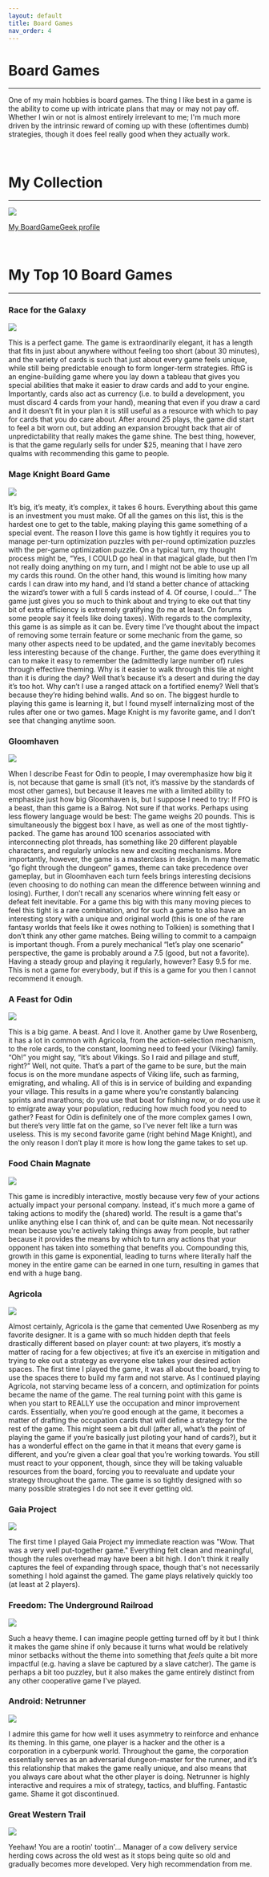 ```yaml
---
layout: default
title: Board Games
nav_order: 4
---
```


# Board Games

----

One of my main hobbies is board games. 
The thing I like best in a game is the ability to come up with intricate plans that may or may not pay off. 
Whether I win or not is almost entirely irrelevant to me; I'm much more driven by the intrinsic reward of coming up with these (oftentimes dumb) strategies, though it does feel really good when they actually work.



&nbsp;
&nbsp;

# My Collection

----

![](https://raw.githubusercontent.com/pswiss/pswiss.github.io/main/assets/images/Game_Collection.jpg)

[My BoardGameGeek profile](https://boardgamegeek.com/user/pswissler)

&nbsp;
&nbsp;

# My Top 10 Board Games

----

### Race for the Galaxy

![](https://cf.geekdo-images.com/-DOqixs8uwKUvvWPKI4f9w__itemrep/img/DBzrnh_ZSypfwdfZXVOvCGBf1ig=/fit-in/246x300/filters:strip_icc()/pic5261714.jpg)

This is a perfect game. The game is extraordinarily elegant, it has a length that fits in just about anywhere without feeling too short (about 30 minutes), and the variety of cards is such that just about every game feels unique, while still being predictable enough to form longer-term strategies. RftG is an engine-building game where you lay down a tableau that gives you special abilities that make it easier to draw cards and add to your engine. Importantly, cards also act as currency (i.e. to build a development, you must discard 4 cards from your hand), meaning that even if you draw a card and it doesn’t fit in your plan it is still useful as a resource with which to pay for cards that you do care about. After around 25 plays, the game did start to feel a bit worn out, but adding an expansion brought back that air of unpredictability that really makes the game shine. The best thing, however, is that the game regularly sells for under $25, meaning that I have zero qualms with recommending this game to people.

### Mage Knight Board Game

![](https://cf.geekdo-images.com/DUO2hz9AlLOH8p9ED-lCWg__itemrep/img/6OmGo3bidk3ma7U1v-oq_2pEJZI=/fit-in/246x300/filters:strip_icc()/pic1083380.jpg)

It’s big, it’s meaty, it’s complex, it takes 6 hours. Everything about this game is an investment you must make. Of all the games on this list, this is the hardest one to get to the table, making playing this game something of a special event. The reason I love this game is how tightly it requires you to manage per-turn optimization puzzles with per-round optimization puzzles with the per-game optimization puzzle. On a typical turn, my thought process might be, “Yes, I COULD go heal in that magical glade, but then I’m not really doing anything on my turn, and I might not be able to use up all my cards this round. On the other hand, this wound is limiting how many cards I can draw into my hand, and I’d stand a better chance of attacking the wizard’s tower with a full 5 cards instead of 4. Of course, I could…” The game just gives you so much to think about and trying to eke out that tiny bit of extra efficiency is extremely gratifying (to me at least. On forums some people say it feels like doing taxes). With regards to the complexity, this game is as simple as it can be. Every time I’ve thought about the impact of removing some terrain feature or some mechanic from the game, so many other aspects need to be updated, and the game inevitably becomes less interesting because of the change. Further, the game does everything it can to make it easy to remember the (admittedly large number of) rules through effective theming. Why is it easier to walk through this tile at night than it is during the day? Well that’s because it’s a desert and during the day it’s too hot. Why can’t I use a ranged attack on a fortified enemy? Well that’s because they’re hiding behind walls. And so on. The biggest hurdle to playing this game is learning it, but I found myself internalizing most of the rules after one or two games. Mage Knight is my favorite game, and I don’t see that changing anytime soon.

### Gloomhaven

![](https://cf.geekdo-images.com/sZYp_3BTDGjh2unaZfZmuA__itemrep/img/0IdBRA_G-ZdrNaxI4Z1LPQMZD0I=/fit-in/246x300/filters:strip_icc()/pic2437871.jpg)

When I describe Feast for Odin to people, I may overemphasize how big it is, not because that game is small (it’s not, it’s massive by the standards of most other games), but because it leaves me with a limited ability to emphasize just how big Gloomhaven is, but I suppose I need to try: If FfO is a beast, than this game is a Balrog. Not sure if that works. Perhaps using less flowery language would be best: The game weighs 20 pounds. This is simultaneously the biggest box I have, as well as one of the most tightly-packed. The game has around 100 scenarios associated with interconnecting plot threads, has something like 20 different playable characters, and regularly unlocks new and exciting mechanisms. More importantly, however, the game is a masterclass in design. In many thematic “go fight through the dungeon” games, theme can take precedence over gameplay, but in Gloomhaven each turn feels brings interesting decisions (even choosing to do nothing can mean the difference between winning and losing). Further, I don’t recall any scenarios where winning felt easy or defeat felt inevitable. For a game this big with this many moving pieces to feel this tight is a rare combination, and for such a game to also have an interesting story with a unique and original world (this is one of the rare fantasy worlds that feels like it owes nothing to Tolkien) is something that I don’t think any other game matches. Being willing to commit to a campaign is important though. From a purely mechanical “let’s play one scenario” perspective, the game is probably around a 7.5 (good, but not a favorite). Having a steady group and playing it regularly, however? Easy 9.5 for me. This is not a game for everybody, but if this is a game for you then I cannot recommend it enough.

### A Feast for Odin

![](https://cf.geekdo-images.com/s9oGMCo1fcfV4Dk3EnqLZw__itemrep/img/IRX2-uakhv7gHZPJNmtDbWFpjLg=/fit-in/246x300/filters:strip_icc()/pic3146943.png)

This is a big game. A beast. And I love it. Another game by Uwe Rosenberg, it has a lot in common with Agricola, from the action-selection mechanism, to the role cards, to the constant, looming need to feed your (Viking) family. “Oh!” you might say, “It’s about Vikings. So I raid and pillage and stuff, right?” Well, not quite. That’s a part of the game to be sure, but the main focus is on the more mundane aspects of Viking life, such as farming, emigrating, and whaling. All of this is in service of building and expanding your village. This results in a game where you’re constantly balancing sprints and marathons; do you use that boat for fishing now, or do you use it to emigrate away your population, reducing how much food you need to gather? Feast for Odin is definitely one of the more complex games I own, but there’s very little fat on the game, so I’ve never felt like a turn was useless. This is my second favorite game (right behind Mage Knight), and the only reason I don’t play it more is how long the game takes to set up.

### Food Chain Magnate

![](https://cf.geekdo-images.com/Wtxml94LAXsIWQCxGPS63Q__itemrep/img/Bl9o9eur7lveoZUYwAl9LL9NSJo=/fit-in/246x300/filters:strip_icc()/pic2649434.png)

This game is incredibly interactive, mostly because very few of your actions actually impact your personal company. Instead, it's much more a game of taking actions to modify the (shared) world. The result is a game that's unlike anything else I can think of, and can be quite mean. Not necessarily mean because you're actively taking things away from people, but rather because it provides the means by which to turn any actions that your opponent has taken into something that benefits you. Compounding this, growth in this game is exponential, leading to turns where literally half the money in the entire game can be earned in one turn, resulting in games that end with a huge bang.

### Agricola

![](https://cf.geekdo-images.com/dDDo2Hexl80ucK1IlqTk-g__itemrep/img/DzC9cA0TNmWUO7WLdl4-uFHfO_k=/fit-in/246x300/filters:strip_icc()/pic831744.jpg)

Almost certainly, Agricola is the game that cemented Uwe Rosenberg as my favorite designer. It is a game with so much hidden depth that feels drastically different based on player count: at two players, it’s mostly a matter of racing for a few objectives; at five it’s an exercise in mitigation and trying to eke out a strategy as everyone else takes your desired action spaces. The first time I played the game, it was all about the board, trying to use the spaces there to build my farm and not starve. As I continued playing Agricola, not starving became less of a concern, and optimization for points became the name of the game. The real turning point with this game is when you start to REALLY use the occupation and minor improvement cards. Essentially, when you’re good enough at the game, it becomes a matter of drafting the occupation cards that will define a strategy for the rest of the game. This might seem a bit dull (after all, what’s the point of playing the game if you’re basically just piloting your hand of cards?), but it has a wonderful effect on the game in that it means that every game is different, and you’re given a clear goal that you’re working towards. You still must react to your opponent, though, since they will be taking valuable resources from the board, forcing you to reevaluate and update your strategy throughout the game. The game is so tightly designed with so many possible strategies I do not see it ever getting old.

### Gaia Project

![](https://cf.geekdo-images.com/hGWFm3hbMlCDsfCsauOQ4g__itemrep/img/MNyaVUlEsVQmbv3nObPl0SEd_TI=/fit-in/246x300/filters:strip_icc()/pic5375625.png)

The first time I played Gaia Project my immediate reaction was "Wow. That was a very well put-together game." Everything felt clean and meaningful, though the rules overhead may have been a bit high. I don't think it really captures the feel of expanding through space, though that's not necessarily something I hold against the gamed. The game plays relatively quickly too (at least at 2 players).

### Freedom: The Underground Railroad

![](https://cf.geekdo-images.com/eEUq1DqkPjVdSTJT4wp1zg__itemrep/img/hCJpWyQcvctzwMIOarfwgiT6UgA=/fit-in/246x300/filters:strip_icc()/pic1478723.jpg)

Such a heavy theme. I can imagine people getting turned off by it but I think it makes the game shine if only because it turns what would be relatively minor setbacks without the theme into something that *feels* quite a bit more impactful (e.g. having a slave be captured by a slave catcher). The game is perhaps a bit too puzzley, but it also makes the game entirely distinct from any other cooperative game I've played. 

### Android: Netrunner

![](https://cf.geekdo-images.com/2ewHIIG_TRq8bYlqk0jIMw__itemrep/img/Nz7z5Qk3fZ3R6IM14pDRg1D8XKE=/fit-in/246x300/filters:strip_icc()/pic3738560.jpg)

I admire this game for how well it uses asymmetry to reinforce and enhance its theming. In this game, one player is a hacker and the other is a corporation in a cyberpunk world. Throughout the game, the corporation essentially serves as an adversarial dungeon-master for the runner, and it’s this relationship that makes the game really unique, and also means that you always care about what the other player is doing. Netrunner is highly interactive and requires a mix of strategy, tactics, and bluffing. Fantastic game. Shame it got discontinued.


### Great Western Trail

![](https://cf.geekdo-images.com/gDn7AhrDlmfCLSz9ZqoNFQ__itemrep/img/0FOms0QcPYvwEMWVXsy9p0FjGlM=/fit-in/246x300/filters:strip_icc()/pic5988511.jpg)

Yeehaw! You are a rootin' tootin'... Manager of a cow delivery service herding cows across the old west as it stops being quite so old and gradually becomes more developed. Very high recommendation from me.